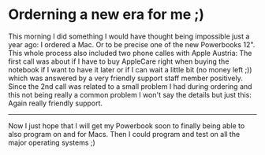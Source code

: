 # Orderning a new era for me ;)

This morning I did something I would have thought being impossible just a year ago: I ordered a Mac. Or to be precise one of the new Powerbooks 12". This whole process also included two phone calles with Apple Austria: The first call was about if I have to buy AppleCare right when buying the notebook if I want to have it later or if I can wait a little bit (no money left ;)) which was answered by a very friendly support staff member positively. Since the 2nd call was related to a small problem I had during ordering and this not being really a common problem I won't say the details but just this: Again really friendly support.

-------------------------------



Now I just hope that I will get my Powerbook soon to finally being able to also program on and for Macs. Then I could program and test on all the major operating systems ;)
